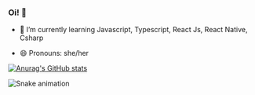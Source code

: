 ### Oi!  👋






- 🌱 I’m currently learning Javascript, Typescript, React Js, React Native, Csharp

<div>
           
          
          
 </div>
          
          
          
- 😄 Pronouns: she/her

[![Anurag's GitHub stats](https://github-readme-stats.vercel.app/api?username=camila-pang&show_icons=true)](https://github.com/camila-pang/github-readme-stats)


![Snake animation](https://github.com/camila-pang/camila-pang/blobo/output/github-contribution-grid-snake.svg)
